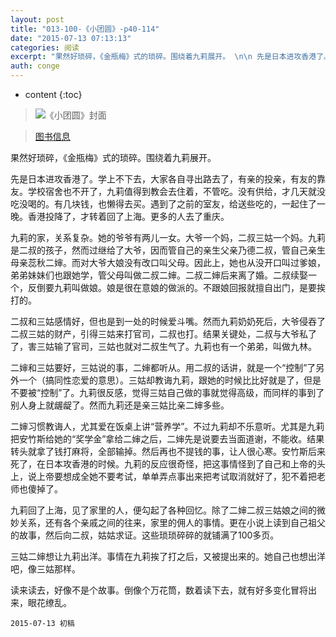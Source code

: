 ```yaml
---
layout: post
title: "013-100-《小团圆》-p40-114"
date: "2015-07-13 07:13:13"
categories: 阅读
excerpt: "果然好琐碎，《金瓶梅》式的琐碎。围绕着九莉展开。 \n\n 先是日本进攻香港了。学上不下去，大家各自寻出路去了，有亲的投亲，有友的靠友。学校宿舍也不开了，九莉值得到教会去住着，不管吃。没有供给，才几天就没吃没喝的。有几块钱，也懒得去买。遇到了之前的室友，给送些吃的，一起住了一晚。香港投降了，才转着回了上海。更多的人去了重庆"
auth: conge
---
```

* content
{:toc}

> ![《小团圆》封面](/assets/images/阅读/118382-ba9f160f6c7f9d21.jpg)

> [图书信息](http://book.douban.com/subject/3616310/)

果然好琐碎，《金瓶梅》式的琐碎。围绕着九莉展开。

先是日本进攻香港了。学上不下去，大家各自寻出路去了，有亲的投亲，有友的靠友。学校宿舍也不开了，九莉值得到教会去住着，不管吃。没有供给，才几天就没吃没喝的。有几块钱，也懒得去买。遇到了之前的室友，给送些吃的，一起住了一晚。香港投降了，才转着回了上海。更多的人去了重庆。

九莉的家，关系复杂。她的爷爷有两儿一女。大爷一个妈，二叔三姑一个妈。九莉是二叔的孩子，然而过继给了大爷，因而管自己的亲生父亲乃德二叔，管自己亲生母亲蕊秋二婶。而对大爷大娘没有改口叫父母。因此上，她也从没开口叫过爹娘，弟弟妹妹们也跟她学，管父母叫做二叔二婶。二叔二婶后来离了婚。二叔续娶一个，反倒要九莉叫做娘。娘是很在意娘的做派的。不跟娘回报就擅自出门，是要挨打的。

二叔和三姑感情好，但也是到一处的时候爱斗嘴。然而九莉奶奶死后，大爷侵吞了二叔三姑的财产，引得三姑来打官司，二叔也打。结果关键处，二叔与大爷私了了，害三姑输了官司，三姑也就对二叔生气了。九莉也有一个弟弟，叫做九林。

二婶和三姑要好，三姑说的事，二婶都听从。用二叔的话讲，就是一个“控制”了另外一个（搞同性恋爱的意思）。三姑却教诲九莉，跟她的时候比比好就是了，但是不要被“控制”了。九莉很反感，觉得三姑自己做的事就觉得高级，而同样的事到了别人身上就龌龊了。然而九莉还是亲三姑比亲二婶多些。

二婶习惯教诲人，尤其爱在饭桌上讲“营养学”。不过九莉却不乐意听。尤其是九莉把安竹斯给她的“奖学金”拿给二婶之后，二婶先是说要去当面道谢，不能收。结果转头就拿了钱打麻将，全部输掉。然后再也不提钱的事，让人很心寒。安竹斯后来死了，在日本攻香港的时候。九莉的反应很奇怪，把这事情怪到了自己和上帝的头上，说上帝要想成全她不要考试，单单弄点事出来把考试取消就好了，犯不着把老师也傻掉了。

九莉回了上海，见了家里的人，便勾起了各种回忆。除了二婶二叔三姑娘之间的微妙关系，还有各个亲戚之间的往来，家里的佣人的事情。更在小说上读到自己祖父的故事，然后向二叔，姑姑求证。这些琐琐碎碎的就铺满了100多页。

三姑二婶想让九莉出洋。事情在九莉挨了打之后，又被提出来的。她自己也想出洋吧，像三姑那样。


读来读去，好像不是个故事。倒像个万花筒，数着读下去，就有好多变化冒将出来，眼花缭乱。

```
2015-07-13 初稿
```

